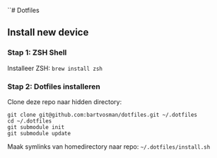 ``# Dotfiles 

## Install new device

### Stap 1: ZSH Shell
Installeer ZSH: 
`brew install zsh`

### Stap 2: Dotfiles installeren
Clone deze repo naar hidden directory:

```
git clone git@github.com:bartvosman/dotfiles.git ~/.dotfiles
cd ~/.dotfiles
git submodule init
git submodule update
```

Maak symlinks van homedirectory naar repo:
`~/.dotfiles/install.sh`
